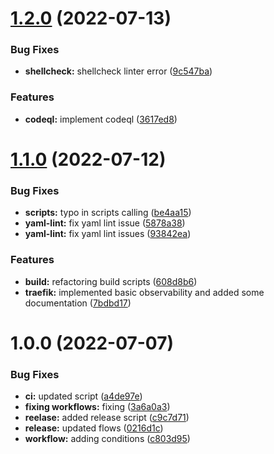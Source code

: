 # [1.2.0](https://github.com/paulAlexSerban/tpl--traefik-proxy/compare/v1.1.0...v1.2.0) (2022-07-13)


### Bug Fixes

* **shellcheck:** shellcheck linter error ([9c547ba](https://github.com/paulAlexSerban/tpl--traefik-proxy/commit/9c547ba3a70bf45f526c965557c721b9584cbee5))


### Features

* **codeql:** implement codeql ([3617ed8](https://github.com/paulAlexSerban/tpl--traefik-proxy/commit/3617ed8080755800c74438bac52288facd3e6bb7))

# [1.1.0](https://github.com/paulAlexSerban/tpl--traefik-proxy/compare/v1.0.0...v1.1.0) (2022-07-12)


### Bug Fixes

* **scripts:** typo in scripts calling ([be4aa15](https://github.com/paulAlexSerban/tpl--traefik-proxy/commit/be4aa15d316ef8645e222ee1a219a0a732da2a30))
* **yaml-lint:** fix yaml lint issue ([5878a38](https://github.com/paulAlexSerban/tpl--traefik-proxy/commit/5878a3819bfa1ac2cb981534f39602d0dcffd8df))
* **yaml-lint:** fix yaml lint issues ([93842ea](https://github.com/paulAlexSerban/tpl--traefik-proxy/commit/93842ea4c32833efb97a49dc56ec48ef68bb0a9a))


### Features

* **build:** refactoring build scripts ([608d8b6](https://github.com/paulAlexSerban/tpl--traefik-proxy/commit/608d8b6dbc3390ce3e989efa91113be05cc51e09))
* **traefik:** implemented basic observability and added some documentation ([7bdbd17](https://github.com/paulAlexSerban/tpl--traefik-proxy/commit/7bdbd17f7734fa281c336542e59b3cb1c3abe2ac))

# 1.0.0 (2022-07-07)


### Bug Fixes

* **ci:** updated script ([a4de97e](https://github.com/paulAlexSerban/tpl--traefik-proxy/commit/a4de97e916b7c60dee394eec522a43d8ae05219f))
* **fixing workflows:** fixing ([3a6a0a3](https://github.com/paulAlexSerban/tpl--traefik-proxy/commit/3a6a0a32580c53b2349a10e54348079a82a0a961))
* **reelase:** added release script ([c9c7d71](https://github.com/paulAlexSerban/tpl--traefik-proxy/commit/c9c7d716e0ead103f998a87838a657c2d2ee408a))
* **release:** updated flows ([0216d1c](https://github.com/paulAlexSerban/tpl--traefik-proxy/commit/0216d1c922d893280e0a0b4eacb80f6a4bcd1d47))
* **workflow:** adding conditions ([c803d95](https://github.com/paulAlexSerban/tpl--traefik-proxy/commit/c803d95cab6031af63b2924aa829d49f579ee54c))

